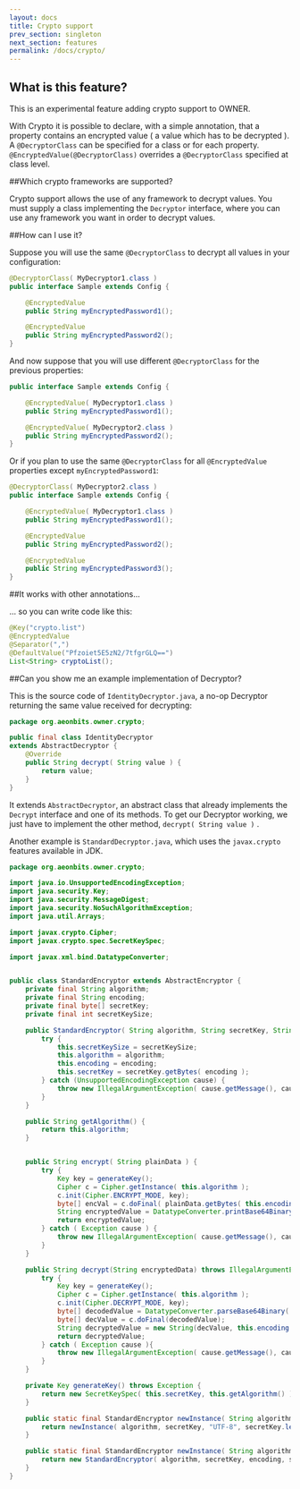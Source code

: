 ```yaml
---
layout: docs
title: Crypto support
prev_section: singleton
next_section: features
permalink: /docs/crypto/
---
```

## What is this feature?

This is an experimental feature adding crypto support to OWNER.

With Crypto it is possible to declare, with a simple annotation, that a property contains an encrypted value
( a value which has to be decrypted ). A `@DecryptorClass` can be specified for a class or for each property.
`@EncryptedValue(@DecryptorClass)` overrides a `@DecryptorClass` specified at class level.

##Which crypto frameworks are supported?

Crypto support allows the use of any framework to decrypt values. You must supply a class
implementing the `Decryptor` interface, where you can use any framework you want in order to decrypt values.

##How can I use it?

Suppose you will use the same `@DecryptorClass` to decrypt all values in your configuration:

```java
@DecryptorClass( MyDecryptor1.class )
public interface Sample extends Config {

    @EncryptedValue  
    public String myEncryptedPassword1();

    @EncryptedValue
    public String myEncryptedPassword2();
}
```

And now suppose that you will use different `@DecryptorClass` for the previous properties:

```java
public interface Sample extends Config {

    @EncryptedValue( MyDecryptor1.class )
    public String myEncryptedPassword1();

    @EncryptedValue( MyDecryptor2.class )
    public String myEncryptedPassword2();
}
```

Or if you plan to use the same `@DecryptorClass` for all `@EncryptedValue` properties except `myEncryptedPassword1`:

```java
@DecryptorClass( MyDecryptor2.class )
public interface Sample extends Config {

    @EncryptedValue( MyDecryptor1.class )
    public String myEncryptedPassword1();

    @EncryptedValue
    public String myEncryptedPassword2();

    @EncryptedValue
    public String myEncryptedPassword3();
}
```
##It works with other annotations...

... so you can write code like this:

```java
@Key("crypto.list")
@EncryptedValue
@Separator(",")
@DefaultValue("Pfzoiet5E5zN2/7tfgrGLQ==")
List<String> cryptoList();
```

##Can you show me an example implementation of Decryptor?

This is the source code of `IdentityDecryptor.java`, a no-op Decryptor returning the same value received for decrypting:

```java
package org.aeonbits.owner.crypto;

public final class IdentityDecryptor
extends AbstractDecryptor {
    @Override
    public String decrypt( String value ) {
        return value;
    }
}
```

It extends `AbstractDecryptor`, an abstract class that already implements the `Decrypt` interface and one of its
methods. To get our Decryptor working, we just have to implement the other method, `decrypt( String value )` .

Another example is `StandardDecryptor.java`, which uses the `javax.crypto` features available in JDK.

```java
package org.aeonbits.owner.crypto;

import java.io.UnsupportedEncodingException;
import java.security.Key;
import java.security.MessageDigest;
import java.security.NoSuchAlgorithmException;
import java.util.Arrays;

import javax.crypto.Cipher;
import javax.crypto.spec.SecretKeySpec;

import javax.xml.bind.DatatypeConverter;


public class StandardEncryptor extends AbstractEncryptor {
    private final String algorithm;
    private final String encoding;
    private final byte[] secretKey;
    private final int secretKeySize;

    public StandardEncryptor( String algorithm, String secretKey, String encoding, int secretKeySize ) {
        try {
            this.secretKeySize = secretKeySize;
            this.algorithm = algorithm;
            this.encoding = encoding;
            this.secretKey = secretKey.getBytes( encoding );
        } catch (UnsupportedEncodingException cause) {
            throw new IllegalArgumentException( cause.getMessage(), cause);
        }
    }

    public String getAlgorithm() {
        return this.algorithm;
    }


    public String encrypt( String plainData ) {
        try {
            Key key = generateKey();
            Cipher c = Cipher.getInstance( this.algorithm );
            c.init(Cipher.ENCRYPT_MODE, key);
            byte[] encVal = c.doFinal( plainData.getBytes( this.encoding ) );
            String encryptedValue = DatatypeConverter.printBase64Binary( encVal );
            return encryptedValue;
        } catch ( Exception cause ) {
            throw new IllegalArgumentException( cause.getMessage(), cause );
        }
    }

    public String decrypt(String encryptedData) throws IllegalArgumentException {
        try {
            Key key = generateKey();
            Cipher c = Cipher.getInstance( this.algorithm );
            c.init(Cipher.DECRYPT_MODE, key);
            byte[] decodedValue = DatatypeConverter.parseBase64Binary( encryptedData );
            byte[] decValue = c.doFinal(decodedValue);
            String decryptedValue = new String(decValue, this.encoding );
            return decryptedValue;
        } catch ( Exception cause ){
            throw new IllegalArgumentException( cause.getMessage(), cause );
        }
    }

    private Key generateKey() throws Exception {
        return new SecretKeySpec( this.secretKey, this.getAlgorithm() );
    }

    public static final StandardEncryptor newInstance( String algorithm, String secretKey ) {
        return newInstance( algorithm, secretKey, "UTF-8", secretKey.length() );
    }

    public static final StandardEncryptor newInstance( String algorithm, String secretKey, String encoding, int secretKeySize ) {
        return new StandardEncryptor( algorithm, secretKey, encoding, secretKeySize );
    }
}
```
